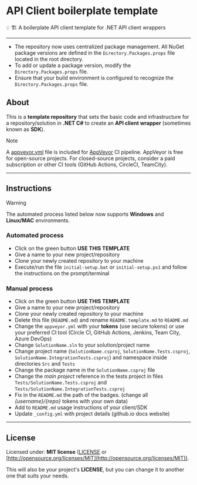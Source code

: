 # API Client boilerplate template

💡 🏗️ A boilerplate API client template for .NET API client wrappers

---
- The repository now uses centralized package management. All NuGet package versions are defined in the `Directory.Packages.props` file located in the root directory.
- To add or update a package version, modify the `Directory.Packages.props` file.
- Ensure that your build environment is configured to recognize the `Directory.Packages.props` file.

## About

This is a **template repository** that sets the basic code and infrastructure for a repository/solution in **.NET C#** to create an **API client wrapper** (sometimes known as **SDK**).

> [!Note]
>
> A [appveyor.yml](appveyor.yml) file is included for [AppVeyor](https://www.appveyor.com/) CI pipeline.
> AppVeyor is free for open-source projects.
> For closed-source projects, consider a paid subscription or other CI tools (GitHub Actions, CircleCI, TeamCity).

---

## Instructions

> [!Warning]
>
> The automated process listed below now supports **Windows** and **Linux/MAC** environments.

### Automated process

- Click on the green button **USE THIS TEMPLATE**
- Give a name to your new project/repository
- Clone your newly created repository to your machine
- Execute/run the file `initial-setup.bat` or `initial-setup.ps1` and follow the instructions on the prompt/terminal

### Manual process

- Click on the green button **USE THIS TEMPLATE**
- Give a name to your new project/repository
- Clone your newly created repository to your machine
- Delete this file (`README.md`) and rename `README.template.md` to `README.md`
- Change the `appveyor.yml` with your **tokens** (use secure tokens) or use your preferred CI tool (Circle CI, GitHub Actions, Jenkins, Team City, Azure DevOps)
- Change `SolutionName.sln` to your solution/project name
- Change project name (`SolutionName.csproj`, `SolutionName.Tests.csproj`, `SolutionName.IntegrationTests.csproj`) and namespace inside directories `Src` and `Tests`
- Change the package name in the `SolutionName.csproj` file
- Change the *main project* reference in the tests project in files `Tests/SolutionName.Tests.csproj` and `Tests/SolutionName.IntegrationTests.csproj`
- Fix in the `README.md` the path of the badges. (change all *{username}/{repo}* tokens with your own data)
- Add to `README.md` usage instructions of your client/SDK
- Update `_config.yml` with project details (github.io docs website)

---

## License

Licensed under: **MIT license** ([LICENSE](https://github.com/guibranco/apiclient-boilerplate-dotnet/blob/main/LICENSE) or [http://opensource.org/licenses/MIT](http://opensource.org/licenses/MIT)).

This will also be your project's **LICENSE**, but you can change it to another one that suits your needs.

